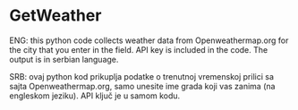 # GetWeather

ENG: this python code collects weather data from Openweathermap.org for the city that you enter in the field. API key is included in the code. The output is in serbian language. 

SRB: ovaj python kod prikuplja podatke o trenutnoj vremenskoj prilici sa sajta Openweathermap.org, samo unesite ime grada koji vas zanima (na engleskom jeziku). API ključ je u samom kodu. 
